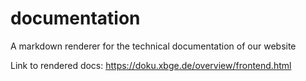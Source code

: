 # documentation
A markdown renderer for the technical documentation of our website

Link to rendered docs: https://doku.xbge.de/overview/frontend.html
